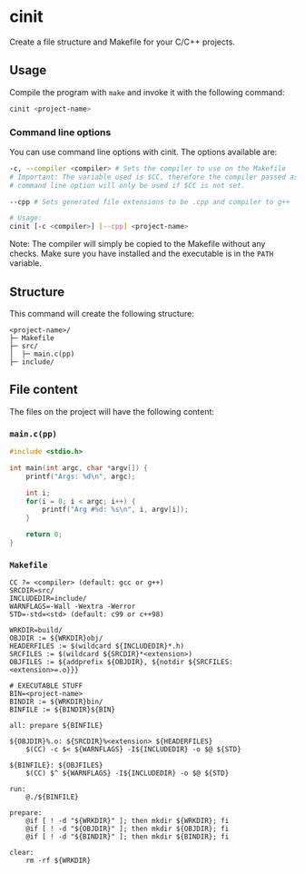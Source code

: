 # cinit
Create a file structure and Makefile for your C/C++ projects.

## Usage
Compile the program with `make` and invoke it with the following command:

```sh
cinit <project-name>
```

### Command line options
You can use command line options with cinit. The options available are:
```sh
-c, --compiler <compiler> # Sets the compiler to use on the Makefile
# Important: The variable used is $CC, therefore the compiler passed as
# command line option will only be used if $CC is not set.

--cpp # Sets generated file extensions to be .cpp and compiler to g++

# Usage:
cinit [-c <compiler>] [--cpp] <project-name>
```
Note: The compiler will simply be copied to the Makefile without any checks. Make sure you have installed
and the executable is in the `PATH` variable.

## Structure
This command will create the following structure:
```
<project-name>/
├─ Makefile
├─ src/
│  ├─ main.c(pp)
├─ include/
```

## File content
The files on the project will have the following content:

### `main.c(pp)`
```c
#include <stdio.h>

int main(int argc, char *argv[]) {
	printf("Args: %d\n", argc);

	int i;
	for(i = 0; i < argc; i++) {
		printf("Arg #%d: %s\n", i, argv[i]);
	}

	return 0;
}
```

### `Makefile`
```make
CC ?= <compiler> (default: gcc or g++)
SRCDIR=src/
INCLUDEDIR=include/
WARNFLAGS=-Wall -Wextra -Werror
STD=-std=<std> (default: c99 or c++98)

WRKDIR=build/
OBJDIR := ${WRKDIR}obj/
HEADERFILES := $(wildcard ${INCLUDEDIR}*.h)
SRCFILES := $(wildcard ${SRCDIR}*<extension>)
OBJFILES := ${addprefix ${OBJDIR}, ${notdir ${SRCFILES:<extension>=.o}}}

# EXECUTABLE STUFF
BIN=<project-name>
BINDIR := ${WRKDIR}bin/
BINFILE := ${BINDIR}${BIN}

all: prepare ${BINFILE}

${OBJDIR}%.o: ${SRCDIR}%<extension> ${HEADERFILES}
	$(CC) -c $< ${WARNFLAGS} -I${INCLUDEDIR} -o $@ ${STD}

${BINFILE}: ${OBJFILES}
	$(CC) $^ ${WARNFLAGS} -I${INCLUDEDIR} -o $@ ${STD}

run:
	@./${BINFILE}

prepare:
	@if [ ! -d "${WRKDIR}" ]; then mkdir ${WRKDIR}; fi
	@if [ ! -d "${OBJDIR}" ]; then mkdir ${OBJDIR}; fi
	@if [ ! -d "${BINDIR}" ]; then mkdir ${BINDIR}; fi

clear:
	rm -rf ${WRKDIR}
```
